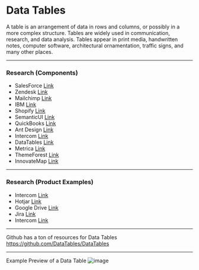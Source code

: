 # Data Tables

A table is an arrangement of data in rows and columns, or possibly in a more complex structure. Tables are widely used in communication, research, and data analysis. Tables appear in print media, handwritten notes, computer software, architectural ornamentation, traffic signs, and many other places.

---

### Research (Components)

- SalesForce [Link](https://developer.salesforce.com/docs/component-library/bundle/lightning:datatable/example)
- Zendesk [Link](https://garden.zendesk.com/react-components/tables/)
- Mailchimp [Link](https://ux.mailchimp.com/patterns/tables)
- IBM [Link](https://www.carbondesignsystem.com/components/data-table/usage/)
- Shopify [Link](https://polaris.shopify.com/components/lists-and-tables/data-table)
- SemanticUI [Link](https://react.semantic-ui.com/collections/table/)
- QuickBooks [Link](https://designsystem.quickbooks.com/component/tables/)
- Ant Design [Link](https://ant.design/docs/spec/data-display#header)
- Intercom [Link](https://www.intercom.com/)
- DataTables [Link](https://datatables.net/)
- Metrica [Link](https://mannatthemes.com/metrica/light/analytics/analytics-reports.html)
- ThemeForest [Link](https://themeforest.net/category/site-templates/admin-templates)
- InnovateMap [Link](https://paper.dropbox.com/doc/Tables-vs.-Data-Grids--A4RSkLk0OVFTVFqo568uIy78Ag-0XK9zYitVwwcqrLyd9jRz)

---

### Research (Product Examples)

- Intercom [Link](https://www.intercom.com/)
- Hotjar [Link](https://www.hotjar.com/)
- Google Drive [Link](https://drive.google.com/)
- Jira [Link](https://www.atlassian.com/software/jira)
- Intercom [Link](https://www.intercom.com/)

---

Github has a ton of resources for Data Tables https://github.com/DataTables/DataTables

---

Example Preview of a Data Table 
![image](https://cpdocs3.netlify.com/images/Components/Data-Table/Data-Grid-Desktop-Hover.png)
